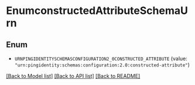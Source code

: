 # EnumconstructedAttributeSchemaUrn

## Enum


* `URNPINGIDENTITYSCHEMASCONFIGURATION2_0CONSTRUCTED_ATTRIBUTE` (value: `"urn:pingidentity:schemas:configuration:2.0:constructed-attribute"`)


[[Back to Model list]](../README.md#documentation-for-models) [[Back to API list]](../README.md#documentation-for-api-endpoints) [[Back to README]](../README.md)


